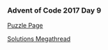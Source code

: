 ### Advent of Code 2017 Day 9

[Puzzle Page](https://adventofcode.com/2017/day/9)

[Solutions Megathread](https://www.reddit.com/r/adventofcode/comments/7iksqc/2017_day_9_solutions/)
